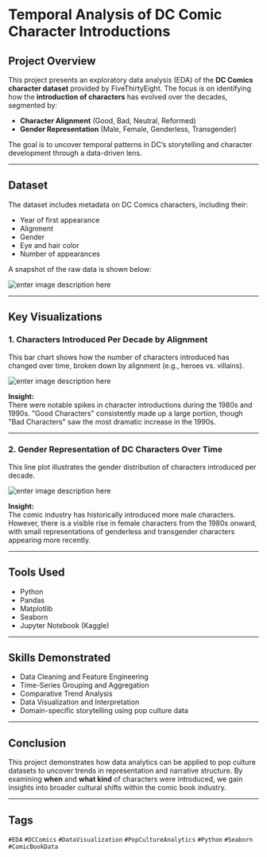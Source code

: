 # Temporal Analysis of DC Comic Character Introductions

## Project Overview

This project presents an exploratory data analysis (EDA) of the **DC Comics character dataset** provided by FiveThirtyEight. The focus is on identifying how the **introduction of characters** has evolved over the decades, segmented by:

- **Character Alignment** (Good, Bad, Neutral, Reformed)
- **Gender Representation** (Male, Female, Genderless, Transgender)

The goal is to uncover temporal patterns in DC’s storytelling and character development through a data-driven lens.

---

## Dataset

The dataset includes metadata on DC Comics characters, including their:
- Year of first appearance
- Alignment
- Gender
- Eye and hair color
- Number of appearances

A snapshot of the raw data is shown below:

![enter image description here](https://lh3.googleusercontent.com/pw/AP1GczMPSWZQBCHxzUuuyODdaOZezxMNR5yMSlwSts05D2z8F5PeGVDsc9zqGyLdIuZJ8ajIbV_dJAZqyJXW_d6k7MVSdukXtHHYBnx3TTlfmDixR8Vu_uCClor4g5LUmHPg48Yct-GNPYr6ffCY1AexbAVb=w683-h102-s-no-gm?authuser=0)

---

## Key Visualizations

### 1. Characters Introduced Per Decade by Alignment

This bar chart shows how the number of characters introduced has changed over time, broken down by alignment (e.g., heroes vs. villains).

![enter image description here](https://lh3.googleusercontent.com/pw/AP1GczOAUeWC4RxpLkVDaoTKx7r7DHgOkZYqjmHw223rzKrUESf27tM8SR7lB6OL9qj0o2y1x9pU_tmmgnefES3anDLE4Cyb1V00jAmoSw_jlF2og4jrbC4gZOr1YYi3Eh5u8bzYcvFOwNjX1X9M95EP33Yq=w683-h390-s-no-gm?authuser=0)

**Insight:**  
There were notable spikes in character introductions during the 1980s and 1990s. "Good Characters" consistently made up a large portion, though "Bad Characters" saw the most dramatic increase in the 1990s.

---

### 2. Gender Representation of DC Characters Over Time

This line plot illustrates the gender distribution of characters introduced per decade.

![enter image description here](https://lh3.googleusercontent.com/pw/AP1GczPXkT6PtbytIGUN-4i5E7l92CniTORNNJq3E0pSBFrgcp0GJOPCbIWYOVZGPEItqrgtJXf_8u7qGQo-fbxwzjiAEd1MtRHsgv_ObcmjxWZGMnCL5eRWFlhvJaVyCK4nLWaUE-4iz36imamjixes-Je6=w683-h390-s-no-gm?authuser=0)

**Insight:**  
The comic industry has historically introduced more male characters. However, there is a visible rise in female characters from the 1980s onward, with small representations of genderless and transgender characters appearing more recently.

---

## Tools Used

- Python
- Pandas
- Matplotlib
- Seaborn
- Jupyter Notebook (Kaggle)

---

## Skills Demonstrated

- Data Cleaning and Feature Engineering
- Time-Series Grouping and Aggregation
- Comparative Trend Analysis
- Data Visualization and Interpretation
- Domain-specific storytelling using pop culture data

---

## Conclusion

This project demonstrates how data analytics can be applied to pop culture datasets to uncover trends in representation and narrative structure. By examining **when** and **what kind** of characters were introduced, we gain insights into broader cultural shifts within the comic book industry.

---

## Tags

`#EDA` `#DCComics` `#DataVisualization` `#PopCultureAnalytics` `#Python` `#Seaborn` `#ComicBookData`
